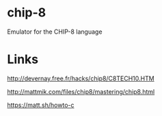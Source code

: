 # chip-8

Emulator for the CHIP-8 language

# Links

http://devernay.free.fr/hacks/chip8/C8TECH10.HTM

http://mattmik.com/files/chip8/mastering/chip8.html

https://matt.sh/howto-c
